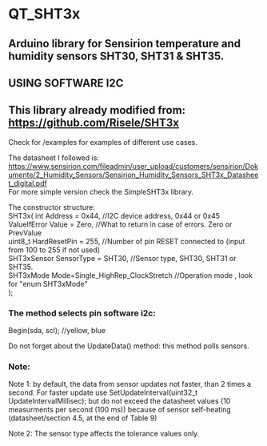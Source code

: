# QT_SHT3x
## Arduino library for Sensirion temperature and humidity sensors SHT30, SHT31 & SHT35.
## USING SOFTWARE I2C
## This library already modified from: https://github.com/Risele/SHT3x

Check for /examples for examples of different use cases.  

The datasheet I followed is:  
https://www.sensirion.com/fileadmin/user_upload/customers/sensirion/Dokumente/2_Humidity_Sensors/Sensirion_Humidity_Sensors_SHT3x_Datasheet_digital.pdf  
For more simple version check the SimpleSHT3x library.  

The constructor structure:  
SHT3x(    int Address = 0x44, //I2C device address, 0x44 or 0x45  
        ValueIfError Value = Zero, //What to return in case of errors. Zero or PrevValue  
        uint8_t HardResetPin = 255, //Number of pin RESET connected to (input from 100 to 255 if not used)  
        SHT3xSensor SensorType = SHT30, //Sensor type, SHT30, SHT31 or SHT35.  
        SHT3xMode Mode=Single_HighRep_ClockStretch //Operation mode , look for "enum SHT3xMode"  
); 

### The method selects pin software i2c:

Begin(sda, scl); //yellow, blue

Do not forget about the UpdateData() method: this method polls sensors.

### Note:
Note 1: by default, the data from sensor updates not faster, than 2 times a second.
For faster update use SetUpdateInterval(uint32_t UpdateIntervalMillisec); but do not exceed the datasheet values (10 measurments per second (100 ms)) because of sensor self-heating (datasheet/section 4.5, at the end of Table 9)  

Note 2: The sensor type affects the tolerance values only.   
  
